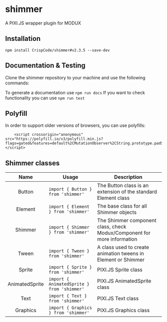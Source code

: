 # shimmer
A PIXI.JS wrapper plugin for MODUX

## Installation

```
npm install CrispCode/shimmer#v2.3.5 --save-dev
```

## Documentation & Testing

Clone the shimmer repository to your machine and use the following commands:

To generate a documentation use `npm run docs`
If you want to check functionality you can use `npm run test` 

## Polyfill

In order to support older versions of browsers, you can use polyfills:

```
    <script crossorigin="anonymous" src="https://polyfill.io/v3/polyfill.min.js?flags=gated&features=default%2CMutationObserver%2CString.prototype.padStart%2Cconsole.info"></script>
```

## Shimmer classes

  |Name|Usage|Description|
  |:---:|---|---|
  | Button | `import { Button } from 'shimmer'` | The Button class is an extension of the standard Element class |
  | Element | `import { Element } from 'shimmer'` | The base class for all Shimmer objects |
  | Shimmer | `import { Shimmer } from 'shimmer'` | The Shimmer component class, check Modux/Component for more information |
  | Tween | `import { Tween } from 'shimmer'` | A class used to create animation tweens in Element or Shimmer |
  | Sprite | `import { Sprite } from 'shimmer'` | PIXI.JS Sprite class |
  | AnimatedSprite | `import { AnimatedSprite } from 'shimmer'` | PIXI.JS AnimatedSprite class |
  | Text | `import { Text } from 'shimmer'` | PIXI.JS Text class |
  | Graphics | `import { Graphics } from 'shimmer'` | PIXI.JS Graphics class |
  
